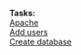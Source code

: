**Tasks:**  
[Apache](https://github.com/MederD/ansible_certification_prep/blob/main/apache.md)  
[Add users](https://github.com/MederD/ansible_certification_prep/blob/main/add_users.md)  
[Create database](https://github.com/MederD/ansible_certification_prep/blob/main/create_database.md)  

